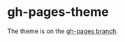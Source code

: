 # gh-pages-theme

The theme is on the [gh-pages branch](https://github.com/myplanet/gh-pages-theme/tree/gh-pages).
